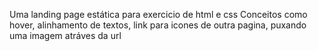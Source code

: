 Uma landing page estática para exercicio de html e css
Conceitos como hover, alinhamento de textos, link para icones de outra pagina, puxando uma imagem atráves da url
